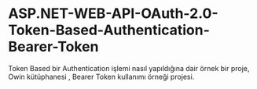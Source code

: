 # ASP.NET-WEB-API-OAuth-2.0-Token-Based-Authentication-Bearer-Token
Token Based bir Authentication işlemi nasıl yapıldığına dair örnek bir proje, Owin kütüphanesi , Bearer Token kullanımı örneği projesi.
